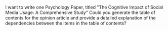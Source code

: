 I want to write one Psychology Paper, titled "The Cognitive Impact of Social Media Usage: A Comprehensive Study" Could you generate the table of contents for the opinion article and provide a detailed explanation of the dependencies between the items in the table of contents?